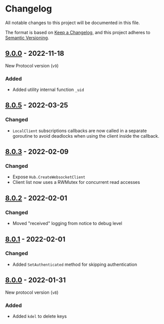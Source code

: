 # Changelog

All notable changes to this project will be documented in this file.

The format is based on [Keep a Changelog](https://keepachangelog.com/en/1.0.0/),
and this project adheres to [Semantic Versioning](https://semver.org/spec/v2.0.0.html).

## [9.0.0] - 2022-11-18

New Protocol version (`v9`)

### Added

- Added utility internal function `_uid`

## [8.0.5] - 2022-03-25

### Changed

- `LocalClient` subscriptions callbacks are now called in a separate goroutine to avoid deadlocks when using the client inside the callback.

## [8.0.3] - 2022-02-09

### Changed

- Expose `Hub.CreateWebsocketClient`
- Client list now uses a RWMutex for concurrent read accesses

## [8.0.2] - 2022-02-01

### Changed

- Moved "received" logging from notice to debug level

## [8.0.1] - 2022-02-01

### Changed

- Added `SetAuthenticated` method for skipping authentication

## [8.0.0] - 2022-01-31

New protocol version (`v8`)

### Added

- Added `kdel` to delete keys

[current]: https://github.com/strimertul/kilovolt/compare/v9.0.0...HEAD
[9.0.0]: https://github.com/strimertul/kilovolt/compare/v8.0.5...v9.0.0
[8.0.5]: https://github.com/strimertul/kilovolt/compare/v8.0.4...v8.0.5
[8.0.4]: https://github.com/strimertul/kilovolt/compare/v8.0.3...v8.0.4
[8.0.3]: https://github.com/strimertul/kilovolt/compare/v8.0.2...v8.0.3
[8.0.2]: https://github.com/strimertul/kilovolt/compare/v8.0.1...v8.0.2
[8.0.1]: https://github.com/strimertul/kilovolt/compare/v8.0.0...v8.0.1
[8.0.0]: https://github.com/strimertul/kilovolt/compare/v7.2.4...v8.0.0
